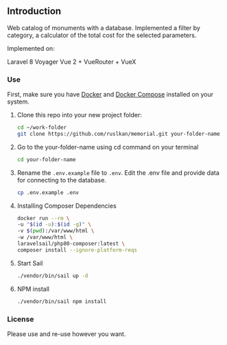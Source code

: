## Introduction

Web catalog of monuments with a database. Implemented a filter by category, a calculator of the total cost for the selected parameters.

Implemented on:

Laravel 8
Voyager
Vue 2 + VueRouter + VueX

### Use

First, make sure you have [Docker](https://docs.docker.com/) and [Docker Compose](https://docs.docker.com/compose/install/) installed on your system.

1. Clone this repo into your new project folder:

    ```sh
    cd ~/work-folder
    git clone https://github.com/ruslkan/memorial.git your-folder-name
    ```

2. Go to the your-folder-name using cd command on your terminal

    ```sh
    cd your-folder-name
    ```

3. Rename the `.env.example` file to `.env`. Edit the .env file and provide data for connecting to the database.

    ```sh
    cp .env.example .env
    ```

4. Installing Composer Dependencies

    ```sh
    docker run --rm \
    -u "$(id -u):$(id -g)" \
    -v $(pwd):/var/www/html \
    -w /var/www/html \
    laravelsail/php80-composer:latest \
    composer install --ignore-platform-reqs
    ```

5. Start Sail

    ```sh
    ./vendor/bin/sail up -d
    ```

6. NPM install

    ```sh
    ./vendor/bin/sail npm install
    ```

### License

Please use and re-use however you want.
